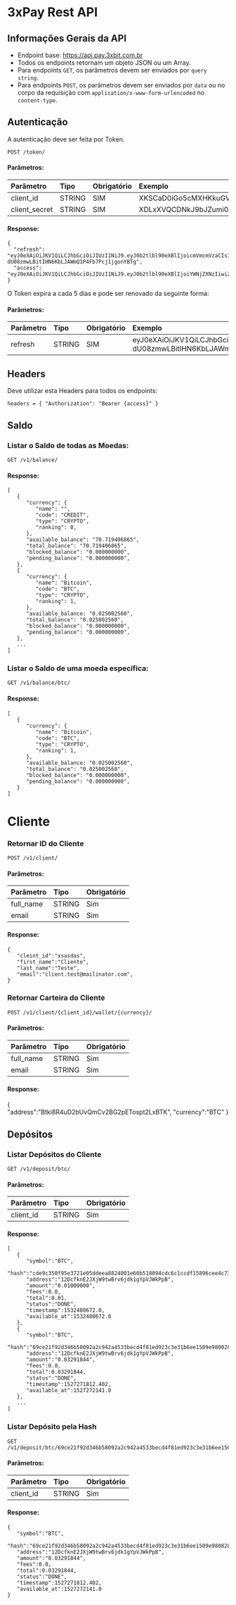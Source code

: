 # 3xPay Rest API


## Informações Gerais da API
* Endpoint base: https://api.pay.3xbit.com.br
* Todos os endpoints retornam um objeto JSON ou um Array.
* Para endpoints `GET`, os parâmetros devem ser enviados por `query string`.
* Para endpoints `POST`, os parâmetros devem ser enviados por `data` ou no corpo da requisição com `application/x-www-form-urlencoded` no `content-type`.


## Autenticação

A autenticação deve ser feita por Token.

```
POST /token/
```
#### Parâmetros:
|  Parâmetro  | Tipo | Obrigatório |  Exemplo  |
|:------------|:-----|:------------|:----------|
|client_id    |STRING|     SIM     |XKSCaD0iGo5cMXHKkuGVpwJnM3UOH5KnzxiEK71z|
|client_secret|STRING|     SIM     |XDLxXVQCDNkJ9bJZumi0P35c33mucC1XpDrIQp9BHci6JhVL6PKBgoMDW0pP3gkXeZuFXUMmHrRWZXDTMX8oGMmU8ktL0X41aPdXDFP0pP9KK2vfmJ1HVjXYX4vdnJHz|


#### Response:
```
{
  "refresh": "eyJ0eXAiOiJKV1QiLCJhbGciOiJIUzI1NiJ9.eyJ0b2tlbl90eXBlIjoicmVmcmVzaCIsImV4cCI6MTU1MTY0Nzg4MiwianRpIjoiMGNhZjY5YjEzMDExNGFmZmJkODZkZjBmNzNiODkzMTQiLCJ1c2VyX2lkIjoyfQ.Q-dU08zmwLBitIHN6KbLJAWmQ1P4Fb7Pcj1jgonYBTg",
  "access": "eyJ0eXAiOiJKV1QiLCJhbGciOiJIUzI1NiJ9.eyJ0b2tlbl90eXBlIjoiYWNjZXNzIiwiZXhwIjoxNTUxNjQ3ODgyLCJqdGkiOiJkZTIxM2I3MmVhYTI0ZmU3ODZjYjliMzgwNDQxYjU1OCIsInVzZXJfaWQiOjJ9.XBRWzNHtrDA2DA2EjK7Kfp3wFDvM6a_z7bm_aYo3Km8",
}
```

O Token expira a cada 5 dias e pode ser renovado da seguinte forma:


#### Parâmetros:
|  Parâmetro  | Tipo | Obrigatório |  Exemplo  |
|:------------|:-----|:------------|:----------|
|refresh    |STRING|     SIM     |eyJ0eXAiOiJKV1QiLCJhbGciOiJIUzI1NiJ9.eyJ0b2tlbl90eXBlIjoicmVmcmVzaCIsImV4cCI6MTU1MTY0Nzg4MiwianRpIjoiMGNhZjY5YjEzMDExNGFmZmJkODZkZjBmNzNiODkzMTQiLCJ1c2VyX2lkIjoyfQ.Q-dU08zmwLBitIHN6KbLJAWmQ1P4Fb7Pcj1jgonYBTg|


## Headers
Deve utilizar esta Headers para todos os endpoints:

```
headers = { "Authorization": "Bearer {access}" }
```


## Saldo
### Listar o Saldo de todas as Moedas:

```
GET /v1/balance/
```

#### Response:
```
[
   {
      "currency": {
         "name": "",
         "code": "CREDIT",
         "type": "CRYPTO",
         "ranking": 0,
      },
      "available_balance": "70.719406865",
      "total_balance": "70.719406865",
      "blocked_balance": "0.000000000",
      "pending_balance": "0.000000000",
   },
   {
      "currency": {
         "name": "Bitcoin",
         "code": "BTC",
         "type": "CRYPTO",
         "ranking": 1,
      },
      "available_balance: "0.025002560",
      "total_balance": "0.025002560",
      "blocked_balance": "0.000000000",
      "pending_balance": "0.000000000",
   },
   ...
]

```
### Listar o Saldo de uma moeda específica:

```
GET /v1/balance/btc/
```

#### Response:
```
[
   {
      "currency": {
         "name": "Bitcoin",
         "code": "BTC",
         "type": "CRYPTO",
         "ranking": 1,
      },
      "available_balance: "0.025002560",
      "total_balance": "0.025002560",
      "blocked_balance": "0.000000000",
      "pending_balance": "0.000000000",
   }
]
```

# Cliente
### Retornar ID do Cliente
```
POST /v1/client/
```
#### Parâmetros:
|  Parâmetro    | Tipo   | Obrigatório |
|:--------------|:-------|:------------|
|   full_name   |STRING  |  Sim        |
|   email   |STRING  |  Sim        |

#### Response:
```
{  
   "cleint_id":"xsasdas",
   "first_name":"Cliente",
   "last_name":"Teste",
   "email":"client.test@mailinator.com",
}
```

### Retornar Carteira do Cliente
```
POST /v1/client/{client_id}/wallet/{currency}/
```
#### Parâmetros:
|  Parâmetro    | Tipo   | Obrigatório |
|:--------------|:-------|:------------|
|   full_name   |STRING  |  Sim        |
|   email   |STRING  |  Sim        |

#### Response:
{  
   "address":"Btki8R4uD2bUvQmCv2BG2pETospt2LxBTK",
   "currency":"BTC"
}

## Depósitos
### Listar Depósitos do Cliente
```
GET /v1/deposit/btc/
```
#### Parâmetros:
|  Parâmetro    | Tipo   | Obrigatório |
|:--------------|:-------|:------------|
|   client_id   |STRING  |  Sim        |


#### Response:
```
[  
   {  
      "symbol":"BTC",
      "hash":"cde9c350f95e3721e05ddeea8824001e60b518094cdc6c1ccdf15896cee4c734",
      "address":"12DcfknE2JXjW9twBrv6jdk1gYpVJWkPpB",
      "amount":"0.01000000",
      "fees":0.0,
      "total":0.01,
      "status":"DONE",
      "timestamp":1532480672.0,
      "available_at":1532480672.0
   },
   {  
      "symbol":"BTC",
      "hash":"69ce21f92d346b58092a2c942a4533becd4f81ed923c3e31b6ee1509e980828c",
      "address":"12DcfknE2JXjW9twBrv6jdk1gYpVJWkPpB",
      "amount":"0.03291844",
      "fees":0.0,
      "total":0.03291844,
      "status":"DONE",
      "timestamp":1527271812.402,
      "available_at":1527272141.0
   },
   ...
]
```

### Listar Depósito pela Hash
```
GET /v1/deposit/btc/69ce21f92d346b58092a2c942a4533becd4f81ed923c3e31b6ee1509e980828c/
```
#### Parâmetros:
|  Parâmetro    | Tipo   | Obrigatório |
|:--------------|:-------|:------------|
|   client_id   |STRING  |  Sim        |

#### Response:
```
{  
   "symbol":"BTC",
   "hash":"69ce21f92d346b58092a2c942a4533becd4f81ed923c3e31b6ee1509e980828c",
   "address":"12DcfknE2JXjW9twBrv6jdk1gYpVJWkPpB",
   "amount":"0.03291844",
   "fees":0.0,
   "total":0.03291844,
   "status":"DONE",
   "timestamp":1527271812.402,
   "available_at":1527272141.0
}
```


